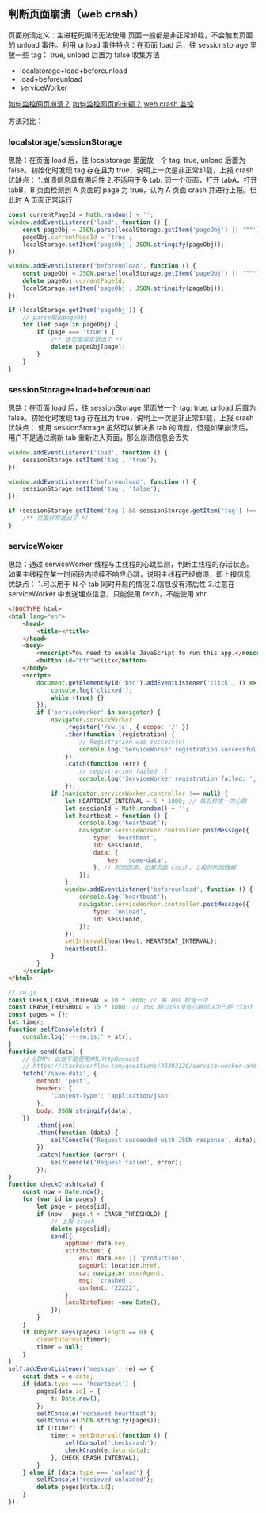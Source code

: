 ## 判断页面崩溃（web crash）

页面崩溃定义：主进程死循环无法使用
页面一般都是非正常卸载，不会触发页面的 unload 事件。利用 unload 事件特点：在页面 load 后，往 sessionstorage 里放一些 tag： true, unload 后置为 false
收集方法

-   localstorage+load+beforeunload
-   load+beforeunload
-   serviceWorker

[如何监控网页崩溃？](https://zhuanlan.zhihu.com/p/40273861)
[如何监控网页的卡顿？](https://zhuanlan.zhihu.com/p/39292837)
[web crash 监控](https://segmentfault.com/a/1190000023892200)

方法对比：

### localstorage/sessionStorage

思路：在页面 load 后，往 localstorage 里面放一个 tag: true, unload 后置为 false。初始化时发现 tag 存在且为 true，说明上一次是非正常卸载，上报 crash
优缺点： 1.崩溃信息具有滞后性 2.不适用于多 tab: 同一个页面，打开 tabA，打开 tabB，B 页面检测到 A 页面的 page 为 true，认为 A 页面 crash 并进行上报。但此时 A 页面正常运行

```js
const currentPageId = Math.random() + '';
window.addEventListener('load', function () {
    const pageObj = JSON.parse(localStorage.getItem('pageObj') || '""');
    pageObj.currentPageId = 'true';
    localStorage.setItem('pageObj', JSON.stringify(pageObj));
});

window.addEventListener('beforeunload', function () {
    const pageObj = JSON.parse(localStorage.getItem('pageObj') || '""');
    delete pageObj.currentPageId;
    localStorage.setItem('pageObj', JSON.stringify(pageObj));
});

if (localStorage.getItem('pageObj')) {
    // parse取出pageObj
    for (let page in pageObj) {
        if (page === 'true') {
            /** 该页面异常退出了 */
            delete pageObj[page];
        }
    }
}
```

### sessionStorage+load+beforeunload

思路：在页面 load 后，往 sessionStorage 里面放一个 tag: true, unload 后置为 false。初始化时发现 tag 存在且为 true，说明上一次是非正常卸载，上报 crash
优缺点：
使用 sessionStorage 虽然可以解决多 tab 的问题，但是如果崩溃后，用户不是通过刷新 tab 重新进入页面，那么崩溃信息会丢失

```js
window.addEventListener('load', function () {
    sessionStorage.setItem('tag', 'true');
});

window.addEventListener('beforeunload', function () {
    sessionStorage.setItem('tag', 'false');
});

if (sessionStorage.getItem('tag') && sessionStorage.getItem('tag') !== 'true') {
    /** 页面异常退出了 */
}
```

### serviceWoker

思路：通过 serviceWorker 线程与主线程的心跳监测，判断主线程的存活状态。如果主线程在某一时间段内持续不响应心跳，说明主线程已经崩溃，即上报信息
优缺点： 1.可以用于 N 个 tab 同时开启的情况 2.信息没有滞后性 3.注意在 serviceWorker 中发送埋点信息，只能使用 fetch，不能使用 xhr

```html
<!DOCTYPE html>
<html lang="en">
    <head>
        <title></title>
    </head>
    <body>
        <noscript>You need to enable JavaScript to run this app.</noscript>
        <button id="btn">click</button>
    </body>
    <script>
        document.getElementById('btn').addEventListener('click', () => {
            console.log('clicked');
            while (true) {}
        });
        if ('serviceWorker' in navigator) {
            navigator.serviceWorker
                .register('/sw.js', { scope: '/' })
                .then(function (registration) {
                    // Registration was successful
                    console.log('ServiceWorker registration successful with scope: ', '/');
                })
                .catch(function (err) {
                    // registration failed :(
                    console.log('ServiceWorker registration failed: ', err);
                });
            if (navigator.serviceWorker.controller !== null) {
                let HEARTBEAT_INTERVAL = 5 * 1000; // 每五秒发一次心跳
                let sessionId = Math.random() + '';
                let heartbeat = function () {
                    console.log('heartbeat');
                    navigator.serviceWorker.controller.postMessage({
                        type: 'heartbeat',
                        id: sessionId,
                        data: {
                            key: 'some-data',
                        }, // 附加信息，如果页面 crash，上报的附加数据
                    });
                };
                window.addEventListener('beforeunload', function () {
                    console.log('heartbeat');
                    navigator.serviceWorker.controller.postMessage({
                        type: 'unload',
                        id: sessionId,
                    });
                });
                setInterval(heartbeat, HEARTBEAT_INTERVAL);
                heartbeat();
            }
        }
    </script>
</html>
```

```js
// sw.js
const CHECK_CRASH_INTERVAL = 10 * 1000; // 每 10s 检查一次
const CRASH_THRESHOLD = 15 * 1000; // 15s 超过15s没有心跳则认为已经 crash
const pages = {};
let timer;
function selfConsole(str) {
    console.log('---sw.js:' + str);
}
function send(data) {
    // @IMP: 此处不能使用XMLHttpRequest
    // https://stackoverflow.com/questions/38393126/service-worker-and-ajax/38393563
    fetch('/save-data', {
        method: 'post',
        headers: {
            'Content-Type': 'application/json',
        },
        body: JSON.stringify(data),
    })
        .then(json)
        .then(function (data) {
            selfConsole('Request succeeded with JSON response', data);
        })
        .catch(function (error) {
            selfConsole('Request failed', error);
        });
}
function checkCrash(data) {
    const now = Date.now();
    for (var id in pages) {
        let page = pages[id];
        if (now - page.t > CRASH_THRESHOLD) {
            // 上报 crash
            delete pages[id];
            send({
                appName: data.key,
                attributes: {
                    env: data.env || 'production',
                    pageUrl: location.href,
                    ua: navigator.userAgent,
                    msg: 'crashed',
                    content: '22222',
                },
                localDateTime: +new Date(),
            });
        }
    }
    if (Object.keys(pages).length == 0) {
        clearInterval(timer);
        timer = null;
    }
}
self.addEventListener('message', (e) => {
    const data = e.data;
    if (data.type === 'heartbeat') {
        pages[data.id] = {
            t: Date.now(),
        };
        selfConsole('recieved heartbeat');
        selfConsole(JSON.stringify(pages));
        if (!timer) {
            timer = setInterval(function () {
                selfConsole('checkcrash');
                checkCrash(e.data.data);
            }, CHECK_CRASH_INTERVAL);
        }
    } else if (data.type === 'unload') {
        selfConsole('recieved unloaded');
        delete pages[data.id];
    }
});
```
